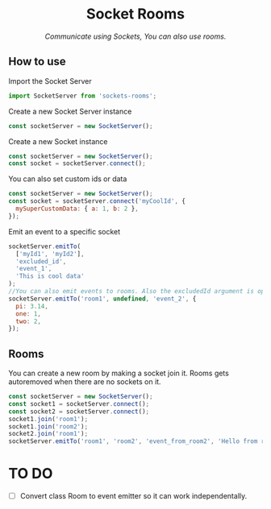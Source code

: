 <h1 align="center"> Socket Rooms</h1>

<p align="center"><i>Communicate using Sockets, You can also use rooms.</i></p>

## How to use

Import the Socket Server

```js
import SocketServer from 'sockets-rooms';
```

Create a new Socket Server instance

```js
const socketServer = new SocketServer();
```

Create a new Socket instance

```js
const socketServer = new SocketServer();
const socket = socketServer.connect();
```

You can also set custom ids or data

```js
const socketServer = new SocketServer();
const socket = socketServer.connect('myCoolId', {
  mySuperCustomData: { a: 1, b: 2 },
});
```

Emit an event to a specific socket

```js
socketServer.emitTo(
  ['myId1', 'myId2'],
  'excluded_id',
  'event_1',
  'This is cool data'
);
//You can also emit events to rooms. Also the excludedId argument is optional
socketServer.emitTo('room1', undefined, 'event_2', {
  pi: 3.14,
  one: 1,
  two: 2,
});
```

## Rooms

You can create a new room by making a socket join it. Rooms gets autoremoved when there are no sockets on it.

```js
const socketServer = new SocketServer();
const socket1 = socketServer.connect();
const socket2 = socketServer.connect();
socket1.join('room1');
socket1.join('room2');
socket2.join('room1');
socketServer.emitTo('room1', 'room2', 'event_from_room2', 'Hello from room 2');
```

# TO DO

- [ ] Convert class Room to event emitter so it can work independentally.
